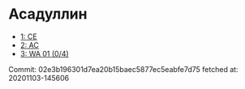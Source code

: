 # Асадуллин
- [1: CE](1.md)
- [2: AC](2.md)
- [3: WA 01 (0/4)](3.md)

Commit: 02e3b196301d7ea20b15baec5877ec5eabfe7d75
 fetched at: 20201103-145606

